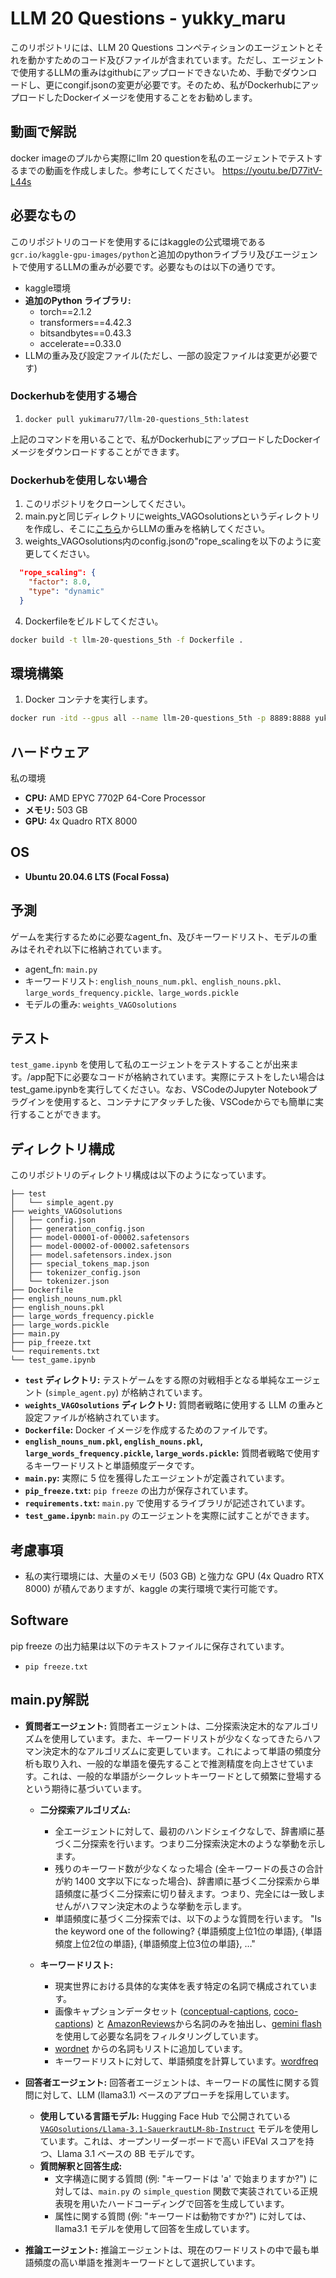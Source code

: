 # LLM 20 Questions - yukky_maru

このリポジトリには、LLM 20 Questions コンペティションのエージェントとそれを動かすためのコード及びファイルが含まれています。ただし、エージェントで使用するLLMの重みはgithubにアップロードできないため、手動でダウンロードし、更にcongif.jsonの変更が必要です。そのため、私がDockerhubにアップロードしたDockerイメージを使用することをお勧めします。

## 動画で解説

docker imageのプルから実際にllm 20 questionを私のエージェントでテストするまでの動画を作成しました。参考にしてください。
https://youtu.be/D77itV-L44s

## 必要なもの

このリポジトリのコードを使用するにはkaggleの公式環境である`gcr.io/kaggle-gpu-images/python`と追加のpythonライブラリ及びエージェントで使用するLLMの重みが必要です。必要なものは以下の通りです。

* kaggle環境
* **追加のPython ライブラリ:**
    * torch==2.1.2
    * transformers==4.42.3
    * bitsandbytes==0.43.3
    * accelerate==0.33.0
* LLMの重み及び設定ファイル(ただし、一部の設定ファイルは変更が必要です)

### Dockerhubを使用する場合

1. `docker pull yukimaru77/llm-20-questions_5th:latest`

上記のコマンドを用いることで、私がDockerhubにアップロードしたDockerイメージをダウンロードすることができます。

### Dockerhubを使用しない場合

1. このリポジトリをクローンしてください。
2. main.pyと同じディレクトリにweights_VAGOsolutionsというディレクトリを作成し、そこに[こちら](https://huggingface.co/VAGOsolutions/Llama-3.1-SauerkrautLM-8b-Instruct)からLLMの重みを格納してください。
3. weights_VAGOsolutions内のconfig.jsonの"rope_scalingを以下のように変更してください。
```json
  "rope_scaling": {
    "factor": 8.0,
    "type": "dynamic"
  }
```
4. Dockerfileをビルドしてください。
```bash
docker build -t llm-20-questions_5th -f Dockerfile .
```

## 環境構築

1. Docker コンテナを実行します。
```bash
docker run -itd --gpus all --name llm-20-questions_5th -p 8889:8888 yukimaru77/llm-20-questions_5th:latest jupyter lab --ip=0.0.0.0 --port=8888 --no-browser --allow-root --NotebookApp.token='' --NotebookApp.password=''
```

## ハードウェア

私の環境

* **CPU:** AMD EPYC 7702P 64-Core Processor
* **メモリ:** 503 GB
* **GPU:** 4x Quadro RTX 8000

## OS

* **Ubuntu 20.04.6 LTS (Focal Fossa)**

## 予測

ゲームを実行するために必要なagent_fn、及びキーワードリスト、モデルの重みはそれぞれ以下に格納されています。
* agent_fn: `main.py`
* キーワードリスト: `english_nouns_num.pkl、english_nouns.pkl、large_words_frequency.pickle、large_words.pickle`
* モデルの重み: `weights_VAGOsolutions`

## テスト

`test_game.ipynb` を使用して私のエージェントをテストすることが出来ます。/app配下に必要なコードが格納されています。実際にテストをしたい場合はtest_game.ipynbを実行してください。なお、VSCodeのJupyter Notebookプラグインを使用すると、コンテナにアタッチした後、VSCodeからでも簡単に実行することができます。

## ディレクトリ構成

このリポジトリのディレクトリ構成は以下のようになっています。

```
├── test
│   └── simple_agent.py
├── weights_VAGOsolutions
│   ├── config.json
│   ├── generation_config.json
│   ├── model-00001-of-00002.safetensors
│   ├── model-00002-of-00002.safetensors
│   ├── model.safetensors.index.json
│   ├── special_tokens_map.json
│   ├── tokenizer_config.json
│   └── tokenizer.json
├── Dockerfile
├── english_nouns_num.pkl
├── english_nouns.pkl
├── large_words_frequency.pickle
├── large_words.pickle
├── main.py
├── pip_freeze.txt
└── requirements.txt
└── test_game.ipynb

```

* **`test` ディレクトリ:** テストゲームをする際の対戦相手となる単純なエージェント (`simple_agent.py`) が格納されています。
* **`weights_VAGOsolutions` ディレクトリ:** 質問者戦略に使用する LLM の重みと設定ファイルが格納されています。
* **`Dockerfile`:** Docker イメージを作成するためのファイルです。
* **`english_nouns_num.pkl`, `english_nouns.pkl`, `large_words_frequency.pickle`, `large_words.pickle`:** 質問者戦略で使用するキーワードリストと単語頻度データです。
* **`main.py`:** 実際に 5 位を獲得したエージェントが定義されています。
* **`pip_freeze.txt`:** `pip freeze` の出力が保存されています。
* **`requirements.txt`:** `main.py` で使用するライブラリが記述されています。
* **`test_game.ipynb`:** `main.py` のエージェントを実際に試すことができます。

## 考慮事項

* 私の実行環境には、大量のメモリ (503 GB) と強力な GPU (4x Quadro RTX 8000) が積んでありますが、kaggle の実行環境で実行可能です。

## Software

pip freeze の出力結果は以下のテキストファイルに保存されています。

* `pip freeze.txt`

## main.py解説

* **質問者エージェント:** 質問者エージェントは、二分探索決定木的なアルゴリズムを使用しています。また、キーワードリストが少なくなってきたらハフマン決定木的なアルゴリズムに変更しています。これによって単語の頻度分析も取り入れ、一般的な単語を優先することで推測精度を向上させています。これは、一般的な単語がシークレットキーワードとして頻繁に登場するという期待に基づいています。

    * **二分探索アルゴリズム:** 
        * 全エージェントに対して、最初のハンドシェイクなしで、辞書順に基づく二分探索を行います。つまり二分探索決定木のような挙動を示します。
        * 残りのキーワード数が少なくなった場合 (全キーワードの長さの合計が約 1400 文字以下になった場合)、辞書順に基づく二分探索から単語頻度に基づく二分探索に切り替えます。つまり、完全には一致しませんがハフマン決定木のような挙動を示します。
        * 単語頻度に基づく二分探索では、以下のような質問を行います。
            "Is the keyword one of the following? {単語頻度上位1位の単語}, {単語頻度上位2位の単語}, {単語頻度上位3位の単語}, …"

    * **キーワードリスト:**
        * 現実世界における具体的な実体を表す特定の名詞で構成されています。
        * 画像キャプションデータセット ([conceptual-captions](https://github.com/google-research-datasets/conceptual-captions), [coco-captions](https://huggingface.co/datasets/sentence-transformers/coco-captions)) と [AmazonReviews](https://github.com/hyp1231/AmazonReviews2023)から名詞のみを抽出し、[gemini flash](https://ai.google.dev/aistudio?hl=ja) を使用して必要な名詞をフィルタリングしています。
        * [wordnet](https://wordnet.princeton.edu/) からの名詞もリストに追加しています。
        * キーワードリストに対して、単語頻度を計算しています。[wordfreq](https://pypi.org/project/wordfreq/)

* **回答者エージェント:** 回答者エージェントは、キーワードの属性に関する質問に対して、LLM (llama3.1) ベースのアプローチを採用しています。

    * **使用している言語モデル:**  Hugging Face Hub で公開されている [`VAGOsolutions/Llama-3.1-SauerkrautLM-8b-Instruct`](https://huggingface.co/VAGOsolutions/Llama-3.1-SauerkrautLM-8b-Instruct) モデルを使用しています。これは、オープンリーダーボードで高い iFEVal スコアを持つ、Llama 3.1 ベースの 8B モデルです。
    * **質問解釈と回答生成:** 
        * 文字構造に関する質問 (例: "キーワードは 'a' で始まりますか?") に対しては、`main.py` の `simple_question` 関数で実装されている正規表現を用いたハードコーディングで回答を生成しています。
        * 属性に関する質問 (例: "キーワードは動物ですか?") に対しては、llama3.1 モデルを使用して回答を生成しています。

* **推論エージェント:** 推論エージェントは、現在のワードリストの中で最も単語頻度の高い単語を推測キーワードとして選択しています。